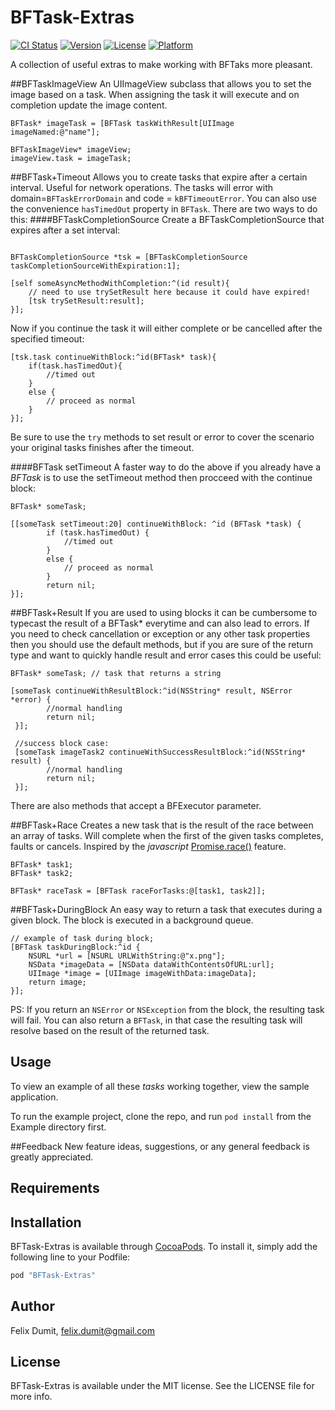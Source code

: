 # BFTask-Extras

[![CI Status](http://img.shields.io/travis/felix-dumit/BFTask-Extras.svg?style=flat)](https://travis-ci.org/felix-dumit/BFTask-Extras)
[![Version](https://img.shields.io/cocoapods/v/BFTask-Extras.svg?style=flat)](http://cocoapods.org/pods/BFTask-Extras)
[![License](https://img.shields.io/cocoapods/l/BFTask-Extras.svg?style=flat)](http://cocoapods.org/pods/BFTask-Extras)
[![Platform](https://img.shields.io/cocoapods/p/BFTask-Extras.svg?style=flat)](http://cocoapods.org/pods/BFTask-Extras)

A collection of useful extras to make working with BFTaks more pleasant.

##BFTaskImageView
An UIImageView subclass that allows you to set the image based on a task. When assigning the task it will execute and on completion update the image content.

```objc
BFTask* imageTask = [BFTask taskWithResult[UIImage imageNamed:@"name"];

BFTaskImageView* imageView;
imageView.task = imageTask;

```

##BFTask+Timeout
Allows you to create tasks that expire after a certain interval. Useful for network operations. The tasks will error with domain=`BFTaskErrorDomain` and code = `kBFTimeoutError`. You can also use the convenience `hasTimedOut` property in `BFTask`.
There are two ways to do this:
####BFTaskCompletionSource
Create a BFTaskCompletionSource that expires after a set interval:

```objc

BFTaskCompletionSource *tsk = [BFTaskCompletionSource taskCompletionSourceWithExpiration:1];

[self someAsyncMethodWithCompletion:^(id result){
	// need to use trySetResult here because it could have expired!
	[tsk trySetResult:result];
}];

```

Now if you continue the task it will either complete or be cancelled after the specified timeout:

```objc 
[tsk.task continueWithBlock:^id(BFTask* task){
	if(task.hasTimedOut){
		//timed out
	}
	else {
		// proceed as normal
	}
}];

```
Be sure to use the `try` methods to set result or error to cover the scenario your original tasks finishes after the timeout.

####BFTask setTimeout
A faster way to do the above if you already have a *BFTask* is to use the setTimeout method then procceed with the continue block:


```objc 
BFTask* someTask;

[[someTask setTimeout:20] continueWithBlock: ^id (BFTask *task) {
        if (task.hasTimedOut) {
            //timed out
        }
        else {
        	// proceed as normal
        }
        return nil;
}];
```

##BFTask+Result
If you are used to using blocks it can be cumbersome to typecast the result of a BFTask* everytime and can also lead to errors.
 If you need to check cancellation or exception or any other task properties then you should use the default methods, but if you are sure of the return type and want to quickly handle result and error cases this could be useful:

```objc
BFTask* someTask; // task that returns a string

[someTask continueWithResultBlock:^id(NSString* result, NSError *error) {
        //normal handling
        return nil;
 }];    
 
 //success block case:
 [someTask imageTask2 continueWithSuccessResultBlock:^id(NSString* result) {
        //normal handling
        return nil;
 }];

```
There are also methods that accept a BFExecutor parameter.	

##BFTask+Race
Creates a new task that is the result of the race between an array of tasks. Will complete when the first of the given tasks completes, faults or cancels.
Inspired by the *javascript* 
[Promise.race()](https://developer.mozilla.org/en-US/docs/Web/JavaScript/Reference/Global_Objects/Promise/race) feature.

```objc
BFTask* task1;
BFTask* task2;

BFTask* raceTask = [BFTask raceForTasks:@[task1, task2]];

```

##BFTask+DuringBlock
An easy way to return a task that executes during a given block. The block is executed in a background queue.

```objc 
// example of task during block;
[BFTask taskDuringBlock:^id {
 	NSURL *url = [NSURL URLWithString:@"x.png"];
 	NSData *imageData = [NSData dataWithContentsOfURL:url];
 	UIImage *image = [UIImage imageWithData:imageData];
 	return image;
}];
```
PS: If you return an `NSError` or `NSException` from the block, the resulting task will fail. 
You can also return a `BFTask`, in that case the resulting task will resolve based on the result of the returned task.

## Usage

To view an example of all these *tasks* working together, view the sample application.

To run the example project, clone the repo, and run `pod install` from the Example directory first.

##Feedback
New feature ideas, suggestions, or any general feedback is greatly appreciated.

## Requirements

## Installation

BFTask-Extras is available through [CocoaPods](http://cocoapods.org). To install
it, simply add the following line to your Podfile:

```ruby
pod "BFTask-Extras"
```

## Author

Felix Dumit, felix.dumit@gmail.com

## License

BFTask-Extras is available under the MIT license. See the LICENSE file for more info.
